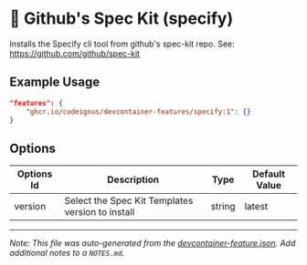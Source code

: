 
# 🌱 Github's Spec Kit (specify)

Installs the Specify cli tool from github's spec-kit repo. See: https://github.com/github/spec-kit

## Example Usage

```json
"features": {
    "ghcr.io/codeignus/devcontainer-features/specify:1": {}
}
```

## Options

| Options Id | Description | Type | Default Value |
|-----|-----|-----|-----|
| version | Select the Spec Kit Templates version to install | string | latest |



---

_Note: This file was auto-generated from the [devcontainer-feature.json](https://github.com/codeignus/devcontainer-features/blob/main/src/specify/devcontainer-feature.json).  Add additional notes to a `NOTES.md`._
